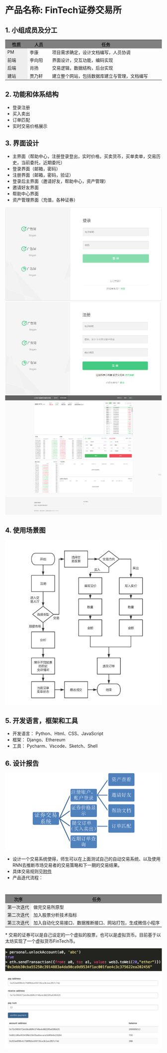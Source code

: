 # 产品名称: FinTech证券交易所

## 1. 小组成员及分工
<table>
  <tr>
    <th width=10%, bgcolor=grey >性质</th>
    <th width=10%, bgcolor=grey>人员</th>
    <th width="50%", bgcolor=grey>任务</th>
  </tr>
  <tr>
    <td bgcolor=#eeeeee> PM </td>
    <td>       李康  </td>
    <td>  项目需求确定，设计文档编写，人员协调 </td>
  </tr>
  <tr>
    <td bgcolor=#eeeeee>前端</td>
    <td>     李向阳 </td>
    <td> 界面设计，交互功能，编码实现 </td>
  <tr>
    <td bgcolor=eeeeee>后端 </td>
    <td> 肖扬 </td>
    <td>  交易逻辑，数据结构，后台实现</td>
  </tr>
    <tr>
    <td bgcolor=eeeeee>建站 </td>
    <td> 贾乃轩 </td>
    <td>  建立整个网站，包括数据库建立与管理，文档编写</td>
  </tr>
</table>

## 2. 功能和体系结构
* 登录注册
* 买入卖出
* 订单匹配
* 实时交易价格展示

## 3. 界面设计
* 主界面（帮助中心，注册登录登出，实时价格，买卖货币，买单卖单，交易历史，当前委托，近期委托）
* 登录界面（邮箱，密码）
* 注册界面（邮箱，密码，验证）
* 登录后主界面（邀请好友，帮助中心，资产管理）
* 邀请好友界面
* 帮助中心界面
* 资产管理界面（充值，各种证券）

![登陆](/FinTechExchange/Img/登陆.png)
![注册](/FinTechExchange/Img/注册.png)
![交易](/FinTechExchange/Img/交易.png)

## 4. 使用场景图

 ![使用场景图](/FinTechExchange/Img/使用场景图.jpg)



## 5. 开发语言，框架和工具
* 开发语言： Python、Html、CSS、JavaScript
* 框架： Django、Ethereum
* 工具： Pycharm、Vscode、Sketch、Shell

## 6. 设计报告
 ![系统层次](/FinTechExchange/Img/系统层次.png)
 
 * 设计一个交易系统使得，师生可以在上面测试自己的自动交易系统、以及使用RNN去推断市场交易者的交易策略和下一期的交易结果。
 * 具体交易规则见[附件](/FinTechExchange/交易规则.md)
 * 产品迭代流程：
 <table>
  <tr>
    <th width=10%, bgcolor=grey >次序</th>
    <th width="50%", bgcolor=grey>任务</th>
  </tr>
  <tr>
    <td bgcolor=#eeeeee> 第一次迭代 </td>
    <td>       做完交易所原型 </td>
  </tr>
  <tr>
    <td bgcolor=#eeeeee>第二次迭代</td>
    <td>    加入股票分析技术指标 </td>
  <tr>
    <td bgcolor=eeeeee>第三次迭代 </td>
    <td> 加入自动化交易接口、数据推断接口、网站打包，生成微信小程序</td>
  </tr>
</table>
 * 交易的证券可以是自己设定的一个虚拟的股票，也可以是虚拟货币。目前基于以太坊实现了一个虚拟货币FinTech币。
 
 ![FinTechCoin](/FinTechExchange/Img/FinTechCoin.png)
 
 ![FinTechCoin2](/FinTechExchange/Img/FinTechCoin2.png)


 

 
 
 
 
 
 
